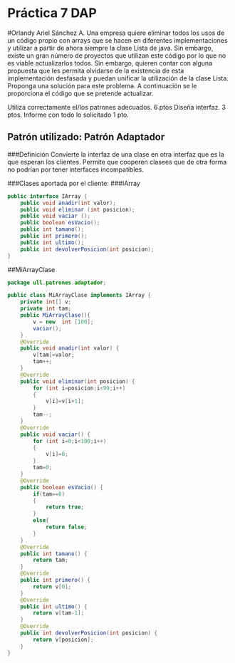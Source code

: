 # Práctica 7 DAP

#Orlandy Ariel Sánchez A.
Una empresa quiere eliminar todos los usos de un código propio con arrays que se hacen en diferentes implementaciones y utilizar a partir de ahora siempre la clase Lista de java. Sin embargo, existe un gran número de proyectos que utilizan este código por lo que no es viable actualizarlos todos. Sin embargo, quieren contar con alguna propuesta que les permita olvidarse de la existencia de esta implementación desfasada y puedan unificar la utilización de la clase Lista.
Proponga una solución para este problema. A continuación se le proporciona  el código que se pretende actualizar.

Utiliza correctamente el/los patrones adecuados. 6 ptos
Diseña interfaz. 3 ptos.
Informe con todo lo solicitado 1 pto.
## Patrón utilizado: Patrón Adaptador
###Definición
Convierte la interfaz de una clase en otra interfaz que es la que esperan los clientes. Permite que cooperen clasees que de otra forma no podrían por tener interfaces incompatibles.

###Clases aportada por el cliente:
###IArray
```java
public interface IArray {
	public void anadir(int valor);
	public void eliminar (int posicion);
	public void vaciar ();
	public boolean esVacio();
	public int tamano();
	public int primero();
	public int ultimo();
	public int devolverPosicion(int posicion);
}
```
##MiArrayClase
``` java
package ull.patrones.adaptador;

public class MiArrayClase implements IArray {
	private int[] v;
	private int tam;
	public MiArrayClase(){
		v = new  int [100];
		vaciar();
	}
	@Override
	public void anadir(int valor) {
		v[tam]=valor;
		tam++;
	}
	@Override
	public void eliminar(int posicion) {
		for (int i=posicion;i<99;i++)
		{
			v[i]=v[i+1];
		}
		tam--;
	}
	@Override
	public void vaciar() {
		for (int i=0;i<100;i++)
		{
			v[i]=0;
		}
		tam=0;
	}
	@Override
	public boolean esVacio() {
		if(tam==0)
		{
			return true;
		}
		else{
			return false;
		}
	}
	@Override
	public int tamano() {
		return tam;
	}
	@Override
	public int primero() {
		return v[0];
	}
	@Override
	public int ultimo() {
		return v[tam-1];
	}
	@Override
	public int devolverPosicion(int posicion) {
		return v[posicion];
	}
}
```